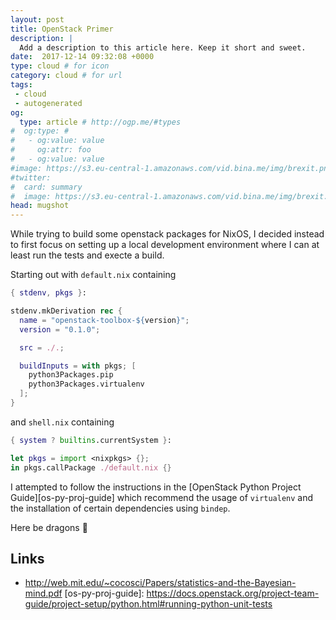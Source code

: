 ```yaml
---
layout: post
title: OpenStack Primer
description: |
  Add a description to this article here. Keep it short and sweet.
date:  2017-12-14 09:32:08 +0000
type: cloud # for icon
category: cloud # for url
tags:
 - cloud
 - autogenerated
og:
  type: article # http://ogp.me/#types
#  og:type: # 
#   - og:value: value
#     og:attr: foo
#   - og:value: value
#image: https://s3.eu-central-1.amazonaws.com/vid.bina.me/img/brexit.png
#twitter:
#  card: summary
#  image: https://s3.eu-central-1.amazonaws.com/vid.bina.me/img/brexit.png
head: mugshot
---
```

While trying to build some openstack packages for NixOS, I decided instead to
first focus on setting up a local development environment where I can at least
run the tests and execte a build.


Starting out with `default.nix` containing

```nix
{ stdenv, pkgs }:

stdenv.mkDerivation rec {
  name = "openstack-toolbox-${version}";
  version = "0.1.0";

  src = ./.;

  buildInputs = with pkgs; [
    python3Packages.pip
    python3Packages.virtualenv
  ];
}
```

and `shell.nix` containing

```nix
{ system ? builtins.currentSystem }:

let pkgs = import <nixpkgs> {};
in pkgs.callPackage ./default.nix {}
```

I attempted to follow the instructions in the
[OpenStack Python Project Guide][os-py-proj-guide] which recommend the usage
of `virtualenv` and the installation of certain dependencies using `bindep`.

Here be dragons :dragon:

## Links

- http://web.mit.edu/~cocosci/Papers/statistics-and-the-Bayesian-mind.pdf
[os-py-proj-guide]: https://docs.openstack.org/project-team-guide/project-setup/python.html#running-python-unit-tests
